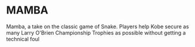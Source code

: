 # MAMBA

Mamba, a take on the classic game of Snake. Players help Kobe secure as many Larry O'Brien Championship Trophies as possible without getting a technical foul
